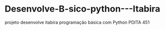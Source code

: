 # Desenvolve-B-sico-python---Itabira
projeto desenvolve itabira
programação básica com Python
PDITA 451
